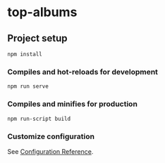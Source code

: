 # top-albums

## Project setup
```
npm install
```

### Compiles and hot-reloads for development
```
npm run serve
```

### Compiles and minifies for production
```
npm run-script build
```

### Customize configuration
See [Configuration Reference](https://cli.vuejs.org/config/).

